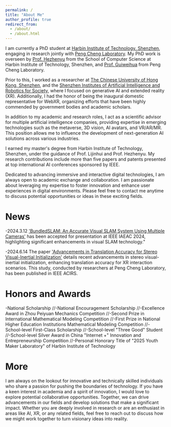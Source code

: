 ```yaml
---
permalink: /
title: "About Me"
author_profile: true
redirect_from: 
  - /about/
  - /about.html
---
```


I am currently a PhD student at [Harbin Institute of Technology, Shenzhen](https://www.hitsz.edu.cn), engaging in research jointly with [Peng Cheng Laboratory](https://www.pcl.ac.cn/). My PhD work is overseen by [Prof. Hezhenyu](https://faculty.hitsz.edu.cn/hezhenyu) from the School of Computer Science at Harbin Institute of Technology, Shenzhen, and [Prof. Guiweihua](https://pcl.ac.cn/html/918/) from Peng Cheng Laboratory.

Prior to this, I worked as a researcher at [The Chinese University of Hong Kong, Shenzhen](https://www.cuhk.edu.cn/), and the [Shenzhen Institutes of Artificial Intelligence and Robotics for Society](https://airs.cuhk.edu.cn), where I focused on generative AI and extended reality (XR). Additionally, I had the honor of being the inaugural domestic representative for WebXR, organizing efforts that have been highly commended by government bodies and academic scholars.

In addition to my academic and research roles, I act as a scientific advisor for multiple artificial intelligence companies, providing expertise in emerging technologies such as the metaverse, 3D vision, AI avatars, and VR/AR/MR. This position allows me to influence the development of next-generation AI solutions across various industries.

I earned my master's degree from Harbin Institute of Technology, Shenzhen, under the guidance of Prof. Lijinhui and Prof. Hezhenyu. My research contributions include more than five papers and patents presented at top international AI conferences sponsored by IEEE.

Dedicated to advancing immersive and interactive digital technologies, I am always open to academic exchange and collaboration. I am passionate about leveraging my expertise to foster innovation and enhance user experiences in digital environments. Please feel free to contact me anytime to discuss potential opportunities or ideas in these exciting fields.

News
======
-2024.3.12 ['BundledSLAM: An Accurate Visual SLAM System Using Multiple Cameras'](https://arxiv.org/abs/2403.19886) has been accepted for presentation at IEEE IAEAC 2024, highlighting significant enhancements in visual SLAM technology."

-2024.6.14 The paper ['Advancements in Translation Accuracy for Stereo Visual-Inertial Initialization'](https://arxiv.org/abs/2405.15082) details recent advancements in stereo visual-inertial initialization, enhancing translation accuracy for XR interaction scenarios. This study, conducted by researchers at Peng Cheng Laboratory, has been published in IEEE ACIRS.

Honors and Awards
======
-National Scholarship
//-National Encouragement Scholarship
//-Excellence Award in Zhou Peiyuan Mechanics Competition
//-Second Prize in International Mathematical Modeling Competition
//-First Prize in National Higher Education Institutions Mathematical Modeling Competition
//-School-level First-Class Scholarship
//-School-level "Three Good" Student
//-School-level Silver Award in China "Internet +" Innovation and Entrepreneurship Competition
//-Personal Honorary Title of "2025 Youth Maker Laboratory" of Harbin Institute of Technology


More
======
I am always on the lookout for innovative and technically skilled individuals who share a passion for pushing the boundaries of technology. If you have a keen interest in academia and a spirit of innovation, I would love to explore potential collaborative opportunities. Together, we can drive advancements in our fields and develop solutions that make a significant impact. Whether you are deeply involved in research or are an enthusiast in areas like AI, XR, or any related fields, feel free to reach out to discuss how we might work together to turn visionary ideas into reality.

